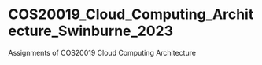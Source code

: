 # COS20019_Cloud_Computing_Architecture_Swinburne_2023
Assignments of COS20019 Cloud Computing Architecture
